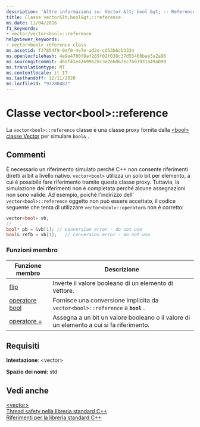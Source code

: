 ```yaml
---
description: 'Altre informazioni su: Vector &lt; bool &gt; :: Reference Class'
title: Classe vector&lt;bool&gt;::reference
ms.date: 11/04/2016
f1_keywords:
- vector/vector<bool>::reference
helpviewer_keywords:
- vector<bool> reference class
ms.assetid: f27854f9-0ef0-4e7e-ad2e-cd53b6cb3334
ms.openlocfilehash: 4e9e4700f8af269f02f038c37d55460bae3a2a96
ms.sourcegitcommit: d6af41e42699628c3e2e6063ec7b03931a49a098
ms.translationtype: MT
ms.contentlocale: it-IT
ms.lasthandoff: 12/11/2020
ms.locfileid: "97280482"
---
```

# <a name="vectorltboolgtreference-class"></a>Classe vector&lt;bool&gt;::reference

La `vector<bool>::reference` classe è una classe proxy fornita dalla [ \<bool> classe Vector](../standard-library/vector-bool-class.md) per simulare `bool&` .

## <a name="remarks"></a>Commenti

È necessario un riferimento simulato perché C++ non consente riferimenti diretti ai bit a livello nativo. `vector<bool>` utilizza un solo bit per elemento, a cui è possibile fare riferimento tramite questa classe proxy. Tuttavia, la simulazione dei riferimenti non è completata perché alcune assegnazioni non sono valide. Ad esempio, poiché l'indirizzo dell' `vector<bool>::reference` oggetto non può essere accettato, il codice seguente che tenta di utilizzare `vector<bool>::operator&` non è corretto:

```cpp
vector<bool> vb;
// ...
bool* pb = &vb[1]; // conversion error - do not use
bool& refb = vb[1];   // conversion error - do not use
```

### <a name="member-functions"></a>Funzioni membro

|Funzione membro|Descrizione|
|-|-|
|[flip](../standard-library/vector-bool-reference-flip.md)|Inverte il valore booleano di un elemento di vettore.|
|[operatore bool](../standard-library/vector-bool-reference-operator-bool.md)|Fornisce una conversione implicita da `vector<bool>::reference` a **`bool`** .|
|[operatore =](../standard-library/vector-bool-reference-operator-assign.md)|Assegna a un bit un valore booleano o il valore di un elemento a cui si fa riferimento.|

## <a name="requirements"></a>Requisiti

**Intestazione**: \<vector>

**Spazio dei nomi:** std

## <a name="see-also"></a>Vedi anche

[\<vector>](../standard-library/vector.md)\
[Thread safety nella libreria standard C++](../standard-library/thread-safety-in-the-cpp-standard-library.md)\
[Riferimenti per la libreria standard C++](../standard-library/cpp-standard-library-reference.md)
